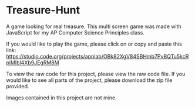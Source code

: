 # Treasure-Hunt
A game looking for real treasure.
This multi screen game was made with JavaScript for my AP Computer Science Principles class.

If you would like to play the game, please click on or copy and paste this link: https://studio.code.org/projects/applab/OBk82XgV84SBHmb7PvBQTu5kcRpiMIbl4Xb9JEgRM8M

To view the raw code for this project, please view the raw code file.
If you would like to see all parts of the project, please download the zip file provided.

Images contained in this project are not mine. 
